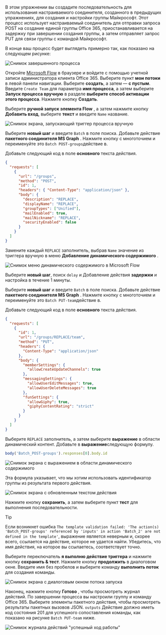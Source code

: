 <!-- markdownlint-disable MD002 MD041 -->

В этом упражнении вы создадите последовательность для использования настраиваемого соединителя, созданного в предыдущих упражнениях, для создания и настройки группы Майкрософт. Этот процесс использует настраиваемый соединитель для отправки запроса POST на создание единой группы Office 365, приостанавливается на задержку при завершении создания группы, а затем отправляет запрос PUT для связи группы с командой Майкрософт.

В конце ваш процесс будет выглядеть примерно так, как показано на следующем рисунке:

![Снимок завершенного процесса](./images/flow-team1.png)

Откройте [Microsoft Flow](https://flow.microsoft.com) в браузере и войдите с помощью учетной записи администратора клиента Office 365. Выберите пункт **мои потоки** в левой панели навигации. Выберите **создать**, а затем — **с пустым**. Введите `Create Team` для параметра **имя процесса**, а затем выберите **Запуск процесса вручную** в разделе **выберите способ активации этого процесса**. Нажмите кнопку **Создать**.

Выберите **ручной запуск элемента Flow** , а затем нажмите кнопку **Добавить вход**, выберите **текст** и введите `Name` название.

![Снимок экрана, запускающий триггер процесса вручную](./images/flow-team6.png)

Выберите **новый шаг** и введите `Batch` в поле поиска. Добавьте действие **пакетного соединителя MS Graph** . Нажмите кнопку с многоточием и переименуйте это `Batch POST-groups`действие в.

Добавьте следующий код в поле **основного** текста действия.

```json
{
  "requests": [
    {
      "url": "/groups",
      "method": "POST",
      "id": 1,
      "headers": { "Content-Type": "application/json" },
      "body": {
        "description": "REPLACE",
        "displayName": "REPLACE",
        "groupTypes": ["Unified"],
        "mailEnabled": true,
        "mailNickname": "REPLACE",
        "securityEnabled": false
      }
    }
  ]
}
```

Замените каждый `REPLACE` заполнитель, выбрав `Name` значение из триггера вручную в меню **Добавление динамического содержимого** .

![Снимок меню динамического содержимого в Microsoft Flow](./images/flow-team2.png)

Выберите **новый шаг**, поиск `delay` и Добавление действия **задержки** и настройка в течение 1 минуты.

Выберите **новый шаг** и введите `Batch` в поле поиска. Добавьте действие **пакетного соединителя MS Graph** . Нажмите кнопку с многоточием и переименуйте это `Batch PUT-team`действие в.

Добавьте следующий код в поле **основного** текста действия.

```json
{
  "requests": [
    {
      "id": 1,
      "url": "/groups/REPLACE/team",
      "method": "PUT",
      "headers": {
        "Content-Type": "application/json"
      },
      "body": {
        "memberSettings": {
          "allowCreateUpdateChannels": true
        },
        "messagingSettings": {
          "allowUserEditMessages": true,
          "allowUserDeleteMessages": true
        },
        "funSettings": {
          "allowGiphy": true,
          "giphyContentRating": "strict"
        }
      }
    }
  ]
}
```

Выберите `REPLACE` заполнитель, а затем выберите **выражение** в области динамический контент. Добавьте в **выражение**следующую формулу.

```js
body('Batch_POST-groups').responses[0].body.id
```

![Снимок экрана с выражением в области динамического содержимого](./images/flow-formula.png)

Эта формула указывает, что мы хотим использовать идентификатор группы из результата первого действия.

![Снимок экрана с обновленным текстом действия](./images/flow-team3.png)

Нажмите кнопку **сохранить**, а затем выберите пункт **тест** для выполнения последовательности.

> [!TIP]
> Если возникнет ошибка `The template validation failed: 'The action(s) 'Batch_POST-groups' referenced by 'inputs' in action 'Batch_2' are not defined in the template'`, выражение является неверным и, скорее всего, ссылается на действие, которое не удается найти. Убедитесь, что имя действия, на которое вы ссылаетесь, соответствует точно.

Выберите переключатель **я выполню действие триггера** и нажмите кнопку **сохранить & тест**. Нажмите кнопку **продолжить** в диалоговом окне. Введите имя без пробелов и выберите команду **выполнить поток** для создания команды.

![Снимок экрана с диалоговым окном потока запуска](./images/flow-team4.png)

Наконец, нажмите кнопку **Готово** , чтобы просмотреть журнал действий. По завершении процесса вы настроили группу и команду Office 365. Выберите элементы пакетного действия, чтобы просмотреть результаты пакетных вызовов JSON. `outputs` Действие должно иметь код состояния 201 для успешного сопоставления команды, как показано на рисунке `Batch PUT-team` ниже.

![Снимок журнала действий "успешный ход работы"](./images/flow-team5.png)
